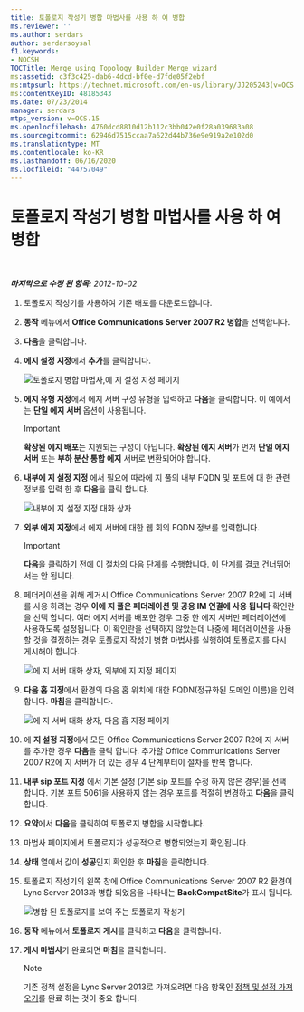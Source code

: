 ```yaml
---
title: 토폴로지 작성기 병합 마법사를 사용 하 여 병합
ms.reviewer: ''
ms.author: serdars
author: serdarsoysal
f1.keywords:
- NOCSH
TOCTitle: Merge using Topology Builder Merge wizard
ms:assetid: c3f3c425-dab6-4dcd-bf0e-d7fde05f2ebf
ms:mtpsurl: https://technet.microsoft.com/en-us/library/JJ205243(v=OCS.15)
ms:contentKeyID: 48185343
ms.date: 07/23/2014
manager: serdars
mtps_version: v=OCS.15
ms.openlocfilehash: 4760dcd8810d12b112c3bb042e0f28a039683a08
ms.sourcegitcommit: 62946d7515ccaa7a622d44b736e9e919a2e102d0
ms.translationtype: MT
ms.contentlocale: ko-KR
ms.lasthandoff: 06/16/2020
ms.locfileid: "44757049"
---
```

<div data-xmlns="http://www.w3.org/1999/xhtml">

<div class="topic" data-xmlns="http://www.w3.org/1999/xhtml" data-msxsl="urn:schemas-microsoft-com:xslt" data-cs="https://msdn.microsoft.com/">

<div data-asp="https://msdn2.microsoft.com/asp">

# <a name="merge-using-topology-builder-merge-wizard"></a>토폴로지 작성기 병합 마법사를 사용 하 여 병합

</div>

<div id="mainSection">

<div id="mainBody">

<span> </span>

_**마지막으로 수정 된 항목:** 2012-10-02_

1.  토폴로지 작성기를 사용하여 기존 배포를 다운로드합니다.

2.  **동작** 메뉴에서 **Office Communications Server 2007 R2 병합**을 선택합니다.

3.  **다음**을 클릭합니다.

4.  **에지 설정 지정**에서 **추가**를 클릭합니다.
    
    ![토폴로지 병합 마법사,에 지 설정 지정 페이지](images/JJ205243.cdca609d-d4d5-47d9-9ff8-8b1daa4106e1(OCS.15).jpg "토폴로지 병합 마법사,에 지 설정 지정 페이지")  

5.  **에지 유형 지정**에서 에지 서버 구성 유형을 입력하고 **다음**을 클릭합니다. 이 예에서는 **단일 에지 서버** 옵션이 사용됩니다.
    
    <div>
    

    > [!IMPORTANT]  
    > <STRONG>확장된 에지 배포</STRONG>는 지원되는 구성이 아닙니다. <STRONG>확장된 에지 서버</STRONG>가 먼저 <STRONG>단일 에지 서버</STRONG> 또는 <STRONG>부하 분산 통합 에지</STRONG> 서버로 변환되어야 합니다.

    
    </div>

6.  **내부에 지 설정 지정** 에서 필요에 따라에 지 풀의 내부 FQDN 및 포트에 대 한 관련 정보를 입력 한 후 **다음**을 클릭 합니다.
    
    ![내부에 지 설정 지정 대화 상자](images/JJ205243.dd664761-839c-4ac8-bd1a-5525589dfbb0(OCS.15).jpg "내부에 지 설정 지정 대화 상자")  

7.  **외부 에지 지정**에서 에지 서버에 대한 웹 회의 FQDN 정보를 입력합니다.
    
    <div>
    

    > [!IMPORTANT]  
    > <STRONG>다음</STRONG>을 클릭하기 전에 이 절차의 다음 단계를 수행합니다. 이 단계를 결코 건너뛰어서는 안 됩니다.

    
    </div>

8.  페더레이션을 위해 레거시 Office Communications Server 2007 R2에 지 서버를 사용 하려는 경우 **이에 지 풀은 페더레이션 및 공용 IM 연결에 사용 됩니다** 확인란을 선택 합니다. 여러 에지 서버를 배포한 경우 그중 한 에지 서버만 페더레이션에 사용하도록 설정됩니다. 이 확인란을 선택하지 않았는데 나중에 페더레이션을 사용할 것을 결정하는 경우 토폴로지 작성기 병합 마법사를 실행하여 토폴로지를 다시 게시해야 합니다.
    
    ![에 지 서버 대화 상자, 외부에 지 지정 페이지](images/JJ205243.32e97ce5-92f0-477e-8125-5d2ece237b13(OCS.15).jpg "에 지 서버 대화 상자, 외부에 지 지정 페이지")  

9.  **다음 홉 지정**에서 환경의 다음 홉 위치에 대한 FQDN(정규화된 도메인 이름)을 입력합니다. **마침**을 클릭합니다.
    
    ![에 지 서버 대화 상자, 다음 홉 지정 페이지](images/JJ205243.e734ee0d-f91c-4f3f-8ae6-248ecabcf678(OCS.15).jpg "에 지 서버 대화 상자, 다음 홉 지정 페이지")  

10. 에 **지 설정 지정**에서 모든 Office Communications Server 2007 R2에 지 서버를 추가한 경우 **다음**을 클릭 합니다. 추가할 Office Communications Server 2007 R2에 지 서버가 더 있는 경우 4 단계부터이 절차를 반복 합니다.

11. **내부 sip 포트 지정** 에서 기본 설정 (기본 sip 포트를 수정 하지 않은 경우)을 선택 합니다. 기본 포트 5061을 사용하지 않는 경우 포트를 적절히 변경하고 **다음**을 클릭합니다.

12. **요약**에서 **다음**을 클릭하여 토폴로지 병합을 시작합니다.

13. 마법사 페이지에서 토폴로지가 성공적으로 병합되었는지 확인됩니다.

14. **상태** 열에서 값이 **성공**인지 확인한 후 **마침**을 클릭합니다.

15. 토폴로지 작성기의 왼쪽 창에 Office Communications Server 2007 R2 환경이 Lync Server 2013과 병합 되었음을 나타내는 **BackCompatSite**가 표시 됩니다.
    
    ![병합 된 토폴로지를 보여 주는 토폴로지 작성기](images/JJ205243.62751c76-f018-4c6d-bb48-c61ef8974d31(OCS.15).jpg "병합 된 토폴로지를 보여 주는 토폴로지 작성기")  

16. **동작** 메뉴에서 **토폴로지 게시**를 클릭하고 **다음**을 클릭합니다.

17. **게시 마법사**가 완료되면 **마침**을 클릭합니다.
    
    <div>
    

    > [!NOTE]  
    > 기존 정책 설정을 Lync Server 2013로 가져오려면 다음 항목인 <A href="import-policies-and-settings.md">정책 및 설정 가져오기</A>를 완료 하는 것이 중요 합니다.

    
    </div>

</div>

<span> </span>

</div>

</div>

</div>

